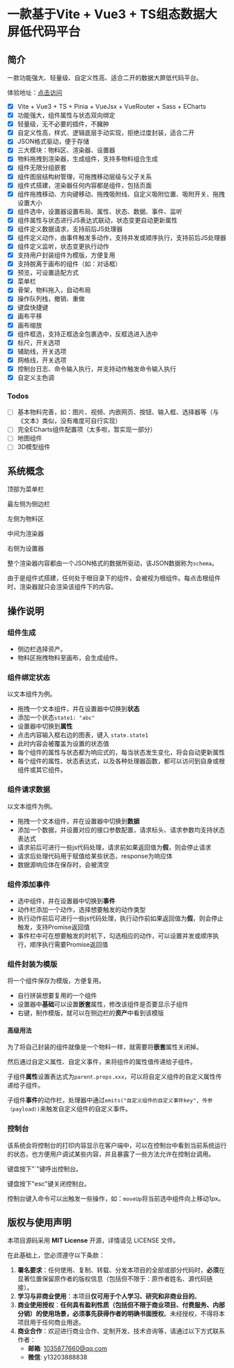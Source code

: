 # 一款基于Vite + Vue3 + TS组态数据大屏低代码平台

## 简介

一款功能强大、轻量级、自定义性高、适合二开的数据大屏低代码平台。

体验地址：[点击访问](http://47.94.175.177/scada/)

- [x] Vite + Vue3 + TS + Pinia + VueJsx + VueRouter + Sass + ECharts
- [x] 功能强大，组件属性与状态双向绑定
- [x] 轻量级，无不必要的插件，不臃肿
- [x] 自定义性高，样式、逻辑底层手动实现，拒绝过度封装，适合二开
- [x] JSON格式驱动，便于存储
- [x] 三大模块：物料区、渲染器、设置器
- [x] 物料拖拽到渲染器，生成组件，支持多物料组合生成
- [x] 组件无限分组嵌套
- [x] 组件图层结构树管理，可拖拽移动层级与父子关系
- [x] 组件式搭建，渲染器任何内容都是组件，包括页面
- [x] 组件拖拽移动、方向键移动、拖拽吸附线、自定义吸附位置、吸附开关、拖拽设置大小
- [x] 组件选中，设置器设置布局、属性、状态、数据、事件、监听
- [x] 组件属性与状态进行JS表达式联动，状态变更自动更新属性
- [x] 组件定义数据请求，支持前后JS处理器
- [x] 组件定义动作，由事件触发多动作，支持并发或顺序执行，支持前后JS处理器
- [x] 组件定义监听，状态变更执行动作
- [x] 支持用户封装组件为模版，方便复用
- [x] 支持脱离于画布的组件（如：对话框）
- [x] 预览，可设置适配方式
- [x] 菜单栏
- [x] 骨架，物料拖入，自动布局
- [x] 操作队列栈，撤销、重做
- [x] 键盘快捷键
- [x] 画布平移
- [x] 画布缩放
- [x] 组件框选，支持正框选全包裹选中，反框选进入选中
- [x] 标尺，开关选项
- [x] 辅助线，开关选项
- [x] 网格线，开关选项
- [x] 控制台日志、命令输入执行，并支持动作触发命令输入执行
- [x] 自定义主色调

### Todos

- [ ] 基本物料完善，如：图片、视频、内嵌网页、按钮、输入框、选择器等（与《文本》类似，没有难度可自行实现）
- [ ] 完全ECharts组件配置项（太多啦，暂实现一部分）
- [ ] 地图组件
- [ ] 3D模型组件

## 系统概念

顶部为菜单栏

最左侧为侧边栏

左侧为物料区

中间为渲染器

右侧为设置器

整个渲染器内容都由一个JSON格式的数据所驱动，该JSON数据称为`schema`。

由于是组件式搭建，任何处于根目录下的组件，会被视为根组件。每点击根组件时，渲染器就只会渲染该组件下的内容。

## 操作说明

### 组件生成

- 侧边栏选择资产。
- 物料区拖拽物料至画布，会生成组件。

### 组件绑定状态

以文本组件为例。

- 拖拽一个文本组件，并在设置器中切换到**状态**
- 添加一个状态`state1: "abc"`
- 设置器中切换到**属性**
- 点击内容输入框右边的图表，键入 `state.state1`
- 此时内容会被覆盖为设置的状态值
- 每个组件的属性与状态都为响应式的，每当状态发生变化，将会自动更新属性
- 每个组件的属性、状态表达式，以及各种处理器函数，都可以访问到自身或根组件或其它组件。

### 组件请求数据

以文本组件为例。

- 拖拽一个文本组件，并在设置器中切换到**数据**
- 添加一个数据，并设置对应的接口参数配置，请求标头、请求参数均支持状态表达式
- 请求前后可进行一些js代码处理，请求前如果返回值为**假**，则会停止请求
- 请求后处理代码用于赋值给某些状态，response为响应体
- 数据源响应体在保存时，会被清空

### 组件添加事件

- 选中组件，并在设置器中切换到**事件**
- 动作栏添加一个动作，选择想要触发的动作类型
- 执行动作前后可进行一些js代码处理，执行动作前如果返回值为**假**，则会停止触发，支持Promise返回值
- 事件栏中可在想要触发的时机下，勾选相应的动作，可以设置并发或顺序执行，顺序执行需要Promise返回值

### 组件封装为模版

将一个组件保存为模版，方便复用。

- 自行拼装想要复用的一个组件
- 设置器中**基础**可以设置**嵌套**属性，修改该组件是否要显示子组件
- 右键，制作模版，就可以在侧边栏的**资产**中看到该模版

#### 高级用法

为了将自己封装的组件就像是一个物料一样，就需要将**嵌套**属性关闭掉。

然后通过自定义属性、自定义事件，来将组件的属性值传递给子组件。

子组件**属性**设置表达式为`parent.props.xxx`，可以将自定义组件的自定义属性传递给子组件。

子组件**事件**的动作栏，处理器中通过`emits("自定义组件的自定义事件key", 传参（payload）)`来触发自定义组件的自定义事件。

### 控制台

该系统会将控制台的打印内容显示在客户端中，可以在控制台中看到当前系统运行的状态，也方便用户调试某些内容，并且暴露了一些方法允许在控制台调用。

键盘按下"`"键呼出控制台。

键盘按下"esc"键关闭控制台。

控制台键入命令可以出触发一些操作，如：`moveUp`将当前选中组件向上移动1px。

## 版权与使用声明

本项目源码采用 **MIT License** 开源，详情请见 LICENSE 文件。

在此基础上，您必须遵守以下条款：

1. **署名要求**：任何使用、复制、转载、分发本项目的全部或部分代码时，**必须**在显著位置保留原作者的版权信息（包括但不限于：原作者姓名、源代码链接）。
2. **学习与非商业使用**：本项目**仅可用于个人学习、研究和非商业目的**。
3. **商业使用授权**：**任何具有盈利性质（包括但不限于商业项目、付费服务、内部分销）的使用场景，必须事先获得作者的明确书面授权**。未经授权，不得将本项目用于任何商业用途。
4. **商业合作**：欢迎进行商业合作、定制开发、技术咨询等，请通过以下方式联系作者：
   - **邮箱**: 1035877660@qq.com
   - **微信**: y13203888838
